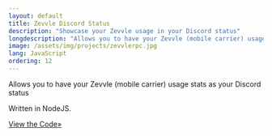 ```yaml
---
layout: default
title: Zevvle Discord Status
description: "Showcase your Zevvle usage in your Discord status"
longdescription: "Allows you to have your Zevvle (mobile carrier) usage stats as your Discord status"
image: /assets/img/projects/zevvlerpc.jpg
lang: JavaScript
ordering: 12
---
```


Allows you to have your Zevvle (mobile carrier) usage stats as your Discord status

Written in <i class="fab fa-node-js" aria-hidden="true"></i> NodeJS.

<a href="(https://github.com/{{ site.github }}/zevvlerpc" class="button">
    <i class="fas fa-file-code fa-fw"></i> View the Code<span class="moving-icon" aria-hidden="true">&raquo;</span>
</a>